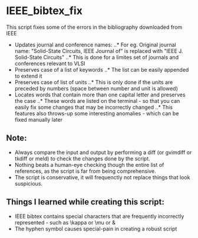 IEEE_bibtex_fix
===============

This script fixes some of the errors in the bibliography downloaded from IEEE
* Updates journal and conference names:
..* For eg. Original journal name: "Solid-State Circuits, IEEE Journal of" is replaced with "IEEE J. Solid-State Circuits"
..* This is done for a limites set of journals and conferences relevant to VLSI
* Preserves case of a list of keywords
..* The list can be easily appended to extend it
* Preserves case of list of units
..* This is only done if the units are preceded by numbers (space between number and unit is allowed)
* Locates words that contain more than one capital letter and preserves the case
..* These words are listed on the terminal - so that you can easily fix some changes that may be incorrectly changed
..* This features also throws-up some interesting anomalies - which can be fixed manually later

Note:
----
* Always compare the input and output by performing a diff (or gvimdiff or tkdiff or meld) to check the changes done by the script.
* Nothing beats a human-eye checking though the entire list of references, as the script is far from being comprehensive.
* The script is conservative, it will frequenctly not replace things that look suspicious.

Things I learned while creating this script:
--------------------------------------------
* IEEE bibtex contains special characters that are frequently incorrectly represented - such as \kappa or \mu or \&
* The hyphen symbol causes special-pain in creating a robust script
